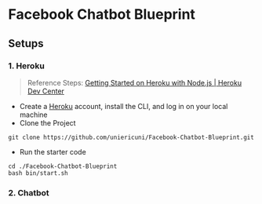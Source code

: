 # Facebook Chatbot Blueprint

## Setups

### 1. Heroku

> Reference Steps: [Getting Started on Heroku with Node.js | Heroku Dev Center](https://devcenter.heroku.com/articles/getting-started-with-nodejs#introduction)

- Create a [Heroku](https://dashboard.heroku.com/) account, install the CLI, and log in on your local machine
- Clone the Project
```shell
git clone https://github.com/uniericuni/Facebook-Chatbot-Blueprint.git
```
-  Run the starter code
```shell
cd ./Facebook-Chatbot-Blueprint
bash bin/start.sh
```
  
### 2. Chatbot

